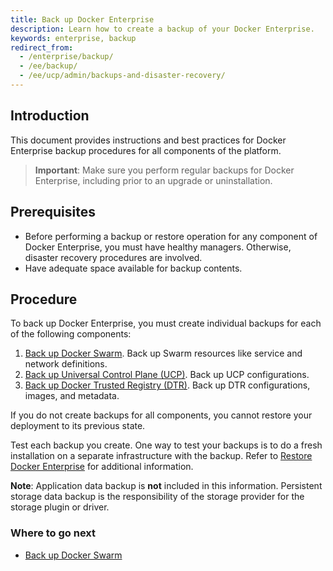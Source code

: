 ```yaml
---
title: Back up Docker Enterprise
description: Learn how to create a backup of your Docker Enterprise.
keywords: enterprise, backup
redirect_from:
  - /enterprise/backup/
  - /ee/backup/
  - /ee/ucp/admin/backups-and-disaster-recovery/
---
```


## Introduction
This document provides instructions and best practices for Docker Enterprise backup procedures for all components of the platform.

> **Important**: Make sure you perform regular backups for Docker Enterprise, including prior to an upgrade or uninstallation.

## Prerequisites

- Before performing a backup or restore operation for any component of Docker Enterprise, you must have healthy managers. Otherwise, disaster recovery procedures are involved.   
- Have adequate space available for backup contents.

## Procedure
To back up Docker Enterprise, you must create individual backups
for each of the following components:

1. [Back up Docker Swarm](back-up-swarm). Back up Swarm resources like service and network definitions.
2. [Back up Universal Control Plane (UCP)](back-up-ucp). Back up UCP configurations.
3. [Back up Docker Trusted Registry (DTR)](back-up-dtr). Back up DTR configurations, images, and metadata.

If you do not create backups for all components, you cannot restore your deployment to its previous state. 

Test each backup you create. One way to test your backups is to do
a fresh installation on a separate infrastructure with the backup. Refer to [Restore Docker Enterprise](/ee/admin/restore/)  for additional information.

**Note**: Application data backup is **not** included in this information. Persistent storage data backup is the responsibility of the storage provider for the storage plugin or driver.

### Where to go next

- [Back up Docker Swarm](./back-up-swarm/)
